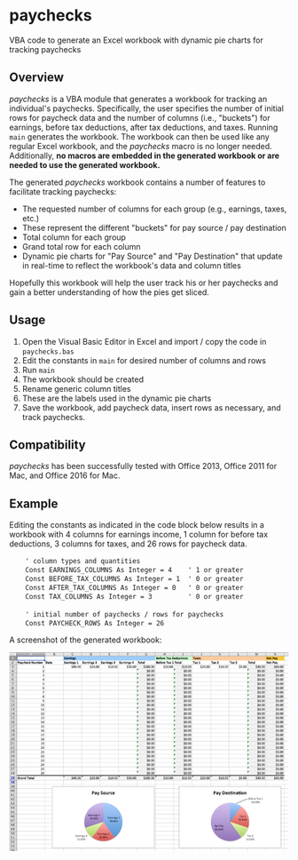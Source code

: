 # paychecks
VBA code to generate an Excel workbook with dynamic pie charts for tracking paychecks

## Overview
*paychecks* is a VBA module that generates a workbook for tracking an individual's paychecks. Specifically, the user specifies the number of initial rows for paycheck data and the number of columns (i.e., "buckets") for earnings, before tax deductions, after tax deductions, and taxes. Running `main` generates the workbook. The workbook can then be used like any regular Excel workbook, and the *paychecks* macro is no longer needed. Additionally, **no macros are embedded in the generated workbook or are needed to use the generated workbook.**

The generated *paychecks* workbook contains a number of features to facilitate tracking paychecks:

* The requested number of columns for each group (e.g., earnings, taxes, etc.)
 * These represent the different "buckets" for pay source / pay destination
* Total column for each group
* Grand total row for each column
* Dynamic pie charts for "Pay Source" and "Pay Destination" that update in real-time to reflect the workbook's data and column titles

Hopefully this workbook will help the user track his or her paychecks and gain a better understanding of how the pies get sliced.

## Usage
1. Open the Visual Basic Editor in Excel and import / copy the code in `paychecks.bas`
2. Edit the constants in `main` for desired number of columns and rows
3. Run `main`
 3. The workbook should be created
4. Rename generic column titles
 4. These are the labels used in the dynamic pie charts
5. Save the workbook, add paycheck data, insert rows as necessary, and track paychecks.

## Compatibility
*paychecks* has been successfully tested with Office 2013, Office 2011 for Mac, and Office 2016 for Mac.

## Example
Editing the constants as indicated in the code block below results in a workbook with 4 columns for earnings income, 1 column for before tax deductions, 3 columns for taxes, and 26 rows for paycheck data.

```vbnet
    ' column types and quantities
    Const EARNINGS_COLUMNS As Integer = 4    ' 1 or greater
    Const BEFORE_TAX_COLUMNS As Integer = 1  ' 0 or greater
    Const AFTER_TAX_COLUMNS As Integer = 0   ' 0 or greater
    Const TAX_COLUMNS As Integer = 3         ' 0 or greater
    
    ' initial number of paychecks / rows for paychecks
    Const PAYCHECK_ROWS As Integer = 26
```

A screenshot of the generated workbook:

![paychecks workbook example](https://raw.githubusercontent.com/apriha/paychecks/master/example.jpg)
